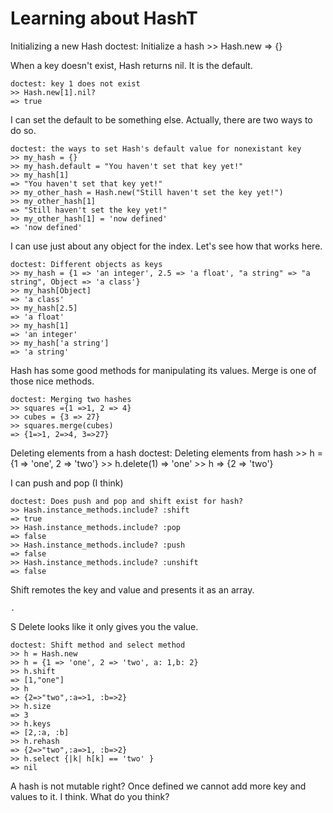 # Learning about HashT

Initializing a new Hash
    doctest: Initialize a hash
    >> Hash.new
    => {}

When a key doesn't exist, Hash returns nil.  It is the default.

    doctest: key 1 does not exist
    >> Hash.new[1].nil?
    => true

I can set the default to be something else.  Actually, there are two
ways to do so.

    doctest: the ways to set Hash's default value for nonexistant key
    >> my_hash = {}
    >> my_hash.default = "You haven't set that key yet!"
    >> my_hash[1]
    => "You haven't set that key yet!"
    >> my_other_hash = Hash.new("Still haven't set the key yet!")
    >> my_other_hash[1]
    => "Still haven't set the key yet!"
    >> my_other_hash[1] = 'now defined'
    => 'now defined'

I can use just about any object for the index.  Let's see how that works
here.

    doctest: Different objects as keys
    >> my_hash = {1 => 'an integer', 2.5 => 'a float', "a string" => "a string", Object => 'a class'}
    >> my_hash[Object]
    => 'a class'
    >> my_hash[2.5]
    => 'a float'
    >> my_hash[1]
    => 'an integer'
    >> my_hash['a string']
    => 'a string'

Hash has some good methods for manipulating its values.  Merge is one of
those nice methods.

    doctest: Merging two hashes
    >> squares ={1 =>1, 2 => 4}
    >> cubes = {3 => 27}
    >> squares.merge(cubes)
    => {1=>1, 2=>4, 3=>27}


Deleting elements from a hash
    doctest: Deleting elements from hash
    >> h = {1 => 'one', 2 => 'two'}
    >> h.delete(1)
    => 'one'
    >> h
    => {2 => 'two'}

I can push and pop (I think)

    doctest: Does push and pop and shift exist for hash?
    >> Hash.instance_methods.include? :shift
    => true
    >> Hash.instance_methods.include? :pop
    => false
    >> Hash.instance_methods.include? :push
    => false
    >> Hash.instance_methods.include? :unshift
    => false

Shift remotes the key and value and presents it as an array.

    .
S  Delete looks like it only gives you the value.

    doctest: Shift method and select method
    >> h = Hash.new
    >> h = {1 => 'one', 2 => 'two', a: 1,b: 2}
    >> h.shift
    => [1,"one"]
    >> h
    => {2=>"two",:a=>1, :b=>2}
    >> h.size
    => 3
    >> h.keys
    => [2,:a, :b]
    >> h.rehash
    => {2=>"two",:a=>1, :b=>2}
    >> h.select {|k| h[k] == 'two' }
    => nil

A hash is not mutable right?
Once defined we cannot add more key and values to it. I think. What do
you think?
